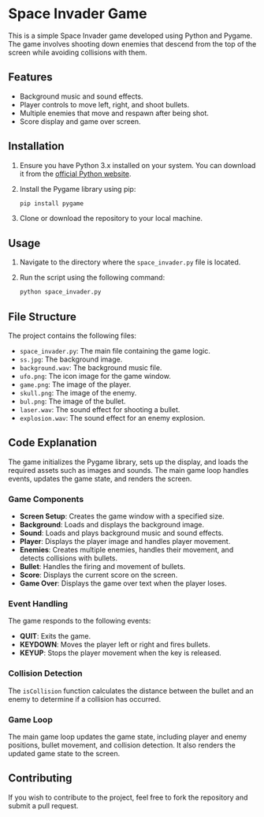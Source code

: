 # Space Invader Game

This is a simple Space Invader game developed using Python and Pygame. The game involves shooting down enemies that descend from the top of the screen while avoiding collisions with them.

## Features

- Background music and sound effects.
- Player controls to move left, right, and shoot bullets.
- Multiple enemies that move and respawn after being shot.
- Score display and game over screen.


## Installation

1. Ensure you have Python 3.x installed on your system. You can download it from the [official Python website](https://www.python.org/downloads/).
2. Install the Pygame library using pip:

    ```sh
    pip install pygame
    ```

3. Clone or download the repository to your local machine.

## Usage

1. Navigate to the directory where the `space_invader.py` file is located.
2. Run the script using the following command:

    ```sh
    python space_invader.py
    ```

## File Structure

The project contains the following files:

- `space_invader.py`: The main file containing the game logic.
- `ss.jpg`: The background image.
- `background.wav`: The background music file.
- `ufo.png`: The icon image for the game window.
- `game.png`: The image of the player.
- `skull.png`: The image of the enemy.
- `bul.png`: The image of the bullet.
- `laser.wav`: The sound effect for shooting a bullet.
- `explosion.wav`: The sound effect for an enemy explosion.

## Code Explanation

The game initializes the Pygame library, sets up the display, and loads the required assets such as images and sounds. The main game loop handles events, updates the game state, and renders the screen.

### Game Components

- **Screen Setup**: Creates the game window with a specified size.
- **Background**: Loads and displays the background image.
- **Sound**: Loads and plays background music and sound effects.
- **Player**: Displays the player image and handles player movement.
- **Enemies**: Creates multiple enemies, handles their movement, and detects collisions with bullets.
- **Bullet**: Handles the firing and movement of bullets.
- **Score**: Displays the current score on the screen.
- **Game Over**: Displays the game over text when the player loses.

### Event Handling

The game responds to the following events:

- **QUIT**: Exits the game.
- **KEYDOWN**: Moves the player left or right and fires bullets.
- **KEYUP**: Stops the player movement when the key is released.

### Collision Detection

The `isCollision` function calculates the distance between the bullet and an enemy to determine if a collision has occurred.

### Game Loop

The main game loop updates the game state, including player and enemy positions, bullet movement, and collision detection. It also renders the updated game state to the screen.

## Contributing

If you wish to contribute to the project, feel free to fork the repository and submit a pull request.

